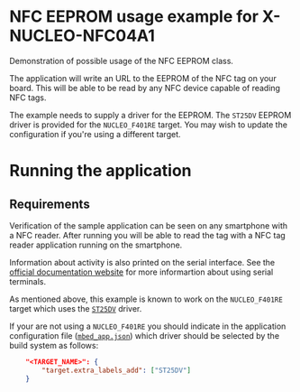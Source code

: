 # NFC EEPROM usage example for X-NUCLEO-NFC04A1

Demonstration of possible usage of the NFC EEPROM class. 

The application will write an URL to the EEPROM of the NFC tag on your board. This will be able to be read by any NFC device capable of reading NFC tags.

The example needs to supply a driver for the EEPROM. The `ST25DV` EEPROM driver is provided for the `NUCLEO_F401RE` target. You may wish to update the configuration if you're using a different target.

# Running the application

## Requirements

Verification of the sample application can be seen on any smartphone with a NFC reader. After running you will be able to read the tag with a NFC tag reader application running on the smartphone.

Information about activity is also printed on the serial interface. See the [official documentation website](https://os.mbed.com/docs/mbed-os/v5.15/tutorials/serial-comm.html#using-terminal-applications) for more informartion about using serial terminals.

As mentioned above, this example is known to work on the `NUCLEO_F401RE` target which uses the [`ST25DV`](./source/target/TARGET_ST25DV) driver.

If your are not using a `NUCLEO_F401RE` you should indicate in the application configuration file ([`mbed_app.json`](./mbed_app.json)) which driver should be selected by the build system as follows:

```json
    "<TARGET_NAME>": {
        "target.extra_labels_add": ["ST25DV"]
    }
```
